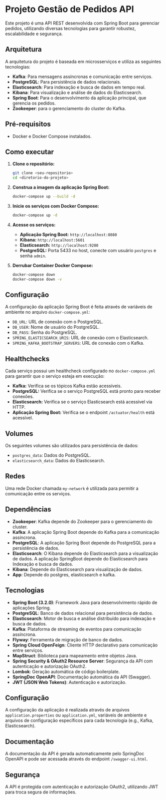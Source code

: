 # Projeto Gestão de Pedidos API

Este projeto é uma API REST desenvolvida com Spring Boot para gerenciar pedidos, utilizando diversas tecnologias para garantir robustez, escalabilidade e segurança.

## Arquitetura

A arquitetura do projeto é baseada em microsserviços e utiliza as seguintes tecnologias:

* **Kafka**: Para mensagens assíncronas e comunicação entre serviços.
* **PostgreSQL**: Para persistência de dados relacionais.
* **Elasticsearch**: Para indexação e busca de dados em tempo real.
* **Kibana**: Para visualização e análise de dados do Elasticsearch.
* **Spring Boot**: Para o desenvolvimento da aplicação principal, que gerencia os pedidos.
* **Zookeeper**: para o gerenciamento do cluster do Kafka.

## Pré-requisitos

* Docker e Docker Compose instalados.

## Como executar

1.  **Clone o repositório:**

    ```bash
    git clone <seu-repositorio>
    cd <diretorio-do-projeto>
    ```

2.  **Construa a imagem da aplicação Spring Boot:**

    ```bash
    docker-compose up --build -d
    ```

3.  **Inicie os serviços com Docker Compose:**

    ```bash
    docker-compose up -d
    ```
    
4. **Acesse os serviços:**

    * **Aplicação Spring Boot:** `http://localhost:8080`
    * **Kibana:** `http://localhost:5601`
    * **Elasticsearch:** `http://localhost:9200`
    * **PostgreSQL:** Porta 5433 no host, conecte com usuário `postgres` e senha `admin`.


5. **Derrubar Container Docker Compose:**

    ```bash
    docker-compose down
    docker-compose down -v

## Configuração

A configuração da aplicação Spring Boot é feita através de variáveis de ambiente no arquivo `docker-compose.yml`:

* `DB_URL`: URL de conexão com o PostgreSQL.
* `DB_USER`: Nome de usuário do PostgreSQL.
* `DB_PASS`: Senha do PostgreSQL.
* `SPRING_ELASTICSEARCH_URIS`: URL de conexão com o Elasticsearch.
* `SPRING_KAFKA_BOOTSTRAP_SERVERS`: URL de conexão com o Kafka.

## Healthchecks

Cada serviço possui um healthcheck configurado no `docker-compose.yml` para garantir que o serviço esteja em execução:

* **Kafka:** Verifica se os tópicos Kafka estão acessíveis.
* **PostgreSQL:** Verifica se o serviço PostgreSQL está pronto para receber conexões.
* **Elasticsearch:** Verifica se o serviço Elasticsearch está acessível via HTTP.
* **Aplicação Spring Boot:** Verifica se o endpoint `/actuator/health` está acessível.

## Volumes

Os seguintes volumes são utilizados para persistência de dados:

* `postgres_data`: Dados do PostgreSQL.
* `elasticsearch_data`: Dados do Elasticsearch.

## Redes

Uma rede Docker chamada `my-network` é utilizada para permitir a comunicação entre os serviços.

## Dependências

* **Zookeeper**: Kafka depende do Zookeeper para o gerenciamento do cluster.
* **Kafka**: A aplicação Spring Boot depende do Kafka para a comunicação assíncrona.
* **PostgreSQL**: A aplicação Spring Boot depende do PostgreSQL para a persistência de dados.
* **Elasticsearch**: O Kibana depende do Elasticsearch para a visualização de dados. A aplicação SpringBoot depende do Elasticsearch para Indexação e busca de dados.
* **Kibana**: Depende do Elasticsearch para visualização de dados.
* **App**: Depende do postgres, elasticsearch e kafka.


## Tecnologias

* **Spring Boot (3.2.0)**: Framework Java para desenvolvimento rápido de aplicações Spring.
* **PostgreSQL**: Banco de dados relacional para persistência de dados.
* **Elasticsearch**: Motor de busca e análise distribuído para indexação e busca de dados.
* **Kafka**: Plataforma de streaming de eventos para comunicação assíncrona.
* **Flyway**: Ferramenta de migração de banco de dados.
* **Spring Cloud OpenFeign**: Cliente HTTP declarativo para comunicação entre serviços.
* **MapStruct**: Biblioteca para mapeamento entre objetos Java.
* **Spring Security & OAuth2 Resource Server**: Segurança da API com autenticação e autorização OAuth2.
* **Lombok**: Geração automática de código boilerplate.
* **SpringDoc OpenAPI**: Documentação automática da API (Swagger).
* **JWT (JSON Web Tokens)**: Autenticação e autorização.


## Configuração

A configuração da aplicação é realizada através de arquivos `application.properties` ou `application.yml`, variáveis de ambiente e arquivos de configuração específicos para cada tecnologia (e.g., Kafka, Elasticsearch).

## Documentação

A documentação da API é gerada automaticamente pelo SpringDoc OpenAPI e pode ser acessada através do endpoint `/swagger-ui.html`.

## Segurança

A API é protegida com autenticação e autorização OAuth2, utilizando JWT para troca segura de informações.
